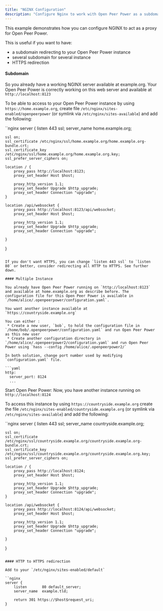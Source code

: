 ```yaml
---
title: "NGINX Configuration"
description: "Configure Nginx to work with Open Peer Power as a subdomain"
---
```


This example demonstrates how you can configure NGINX to act as a proxy for Open Peer Power.

This is useful if you want to have:

 * a subdomain redirecting to your Open Peer Power instance
 * several subdomain for several instance
 * HTTPS redirection

#### Subdomain

So you already have a working NGINX server available at example.org. Your Open Peer Power is correctly working on this web server and available at `http://localhost:8123`

To be able to access to your Open Peer Power instance by using `https://home.example.org`, create file `/etc/nginx/sites-enabled/openpeerpower` (or symlink via `/etc/nginx/sites-available`) and add the following:

``nginx
server {
    listen       443 ssl;
    server_name  home.example.org;
    
    ssl on;
    ssl_certificate /etc/nginx/ssl/home.example.org/home.example.org-bundle.crt;
    ssl_certificate_key /etc/nginx/ssl/home.example.org/home.example.org.key;
    ssl_prefer_server_ciphers on;

    location / {
        proxy_pass http://localhost:8123;
        proxy_set_header Host $host;

        proxy_http_version 1.1;
        proxy_set_header Upgrade $http_upgrade;
        proxy_set_header Connection "upgrade";
    }

    location /api/websocket {
        proxy_pass http://localhost:8123/api/websocket;
        proxy_set_header Host $host;

        proxy_http_version 1.1;
        proxy_set_header Upgrade $http_upgrade;
        proxy_set_header Connection "upgrade";

    }
}
```

If you don't want HTTPS, you can change `listen 443 ssl` to `listen 80` or better, consider redirecting all HTTP to HTTPS. See further down.

#### Multiple Instance

You already have Open Peer Power running on `http://localhost:8123` and available at home.example.org as describe before. The configuration file for this Open Peer Power is available in `/home/alice/.openpeerpower/configuration.yaml`.

You want another instance available at `https://countryside.example.org`

You can either :
 * Create a new user, `bob`, to hold the configuration file in `/home/bob/.openpeerpower/configuration.yaml` and run Open Peer Power as this new user
 * Create another configuration directory in `/home/alice/.openpeerpower2/configuration.yaml` and run Open Peer Power using `hass --config /home/alice/.openpeerpower2/`

In both solution, change port number used by modifying `configuration.yaml` file.

```yaml
http:
  server_port: 8124
  ...
```

Start Open Peer Power: Now, you have another instance running on `http://localhost:8124`

To access this instance by using `https://countryside.example.org` create the file `/etc/nginx/sites-enabled/countryside.example.org` (or symlink via `/etc/nginx/sites-available`) and add the following:

``nginx
server {
    listen       443 ssl;
    server_name  countryside.example.org;
    
    ssl on;
    ssl_certificate /etc/nginx/ssl/countryside.example.org/countryside.example.org-bundle.crt;
    ssl_certificate_key /etc/nginx/ssl/countryside.example.org/countryside.example.org.key;
    ssl_prefer_server_ciphers on;

    location / {
        proxy_pass http://localhost:8124;
        proxy_set_header Host $host;
        
        proxy_http_version 1.1;
        proxy_set_header Upgrade $http_upgrade;
        proxy_set_header Connection "upgrade";
    }

    location /api/websocket {
        proxy_pass http://localhost:8124/api/websocket;
        proxy_set_header Host $host;

        proxy_http_version 1.1;
        proxy_set_header Upgrade $http_upgrade;
        proxy_set_header Connection "upgrade";

    }
}
```

#### HTTP to HTTPS redirection

Add to your `/etc/nginx/sites-enabled/default`

``nginx
server {
    listen       80 default_server;
    server_name  example.tld;

    return 301 https://$host$request_uri;
}
```

